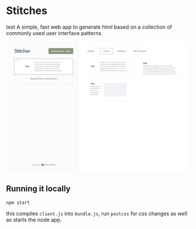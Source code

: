 # Stitches


test
A simple, fast web app to generate html based on a collection of commonly used user interface patterns.

![app-screen-shot](./screenshot.png)

## Running it locally


```
npm start
```
this compiles `client.js` into `bundle.js`, run `postcss` for css changes as well as starts the node app.

